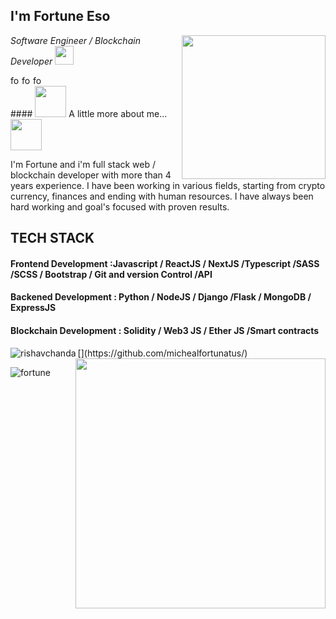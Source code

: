 ## <h2> I'm Fortune Eso </h2>
<img align='right' src="https://media.giphy.com/media/M9gbBd9nbDrOTu1Mqx/giphy.gif" width="230">
<p><em>Software Engineer / Blockchain Developer <img src="https://media.giphy.com/media/WUlplcMpOCEmTGBtBW/giphy.gif" width="30"> 
</em></p>




<a href="https://www.linkedin.com/in/fortune-eso-636b6018a/">
  <img align="left" alt="fortune's Linkdein" width="15px" src="https://cdn.jsdelivr.net/npm/simple-icons@v3/icons/linkedin.svg" />
</a>
<a href="https://github.com/michealfortunatus">
  <img align="left" alt="fortune's Github" width="15px" src="https://cdn.jsdelivr.net/npm/simple-icons@v3/icons/github.svg" />
</a>

<a href="https://www.twitter.com/DevvFortune">
  <img align="left" alt="fortune's twitter" width="15px" src="https://cdn.jsdelivr.net/npm/simple-icons@3.1.0/icons/twitter.svg" />
</a>

<br />
#### <img src="https://media.giphy.com/media/VgCDAzcKvsR6OM0uWg/giphy.gif" width="50"> A little more about me...  
<img src="https://media.giphy.com/media/12oufCB0MyZ1Go/giphy.gif" width="50"></h2>



I'm Fortune and i'm full stack web / blockchain developer with more than 4 years experience.
I have been working in various fields, starting from crypto currency, finances and ending with human resources.
I have always been hard working and goal's focused with proven results.

## TECH STACK
#### Frontend Development :Javascript / ReactJS / NextJS /Typescript /SASS /SCSS / Bootstrap / Git and version Control /API
#### Backened Development : Python / NodeJS / Django /Flask / MongoDB / ExpressJS
#### Blockchain Development : Solidity / Web3 JS / Ether JS /Smart contracts

<p><img align="left" src="https://github-readme-stats.vercel.app/api/top-langs?username=michealfortunatus_icons=true&locale=en&layout=compact&theme=" alt="rishavchanda" /></p>
[<img align="right" width="400" src="https://github-readme-stats.vercel.app/api?username=michealfortunatus&show_icons=true"/>](https://github.com/michealfortunatus/)

<p><img align="center" src="https://github-readme-streak-stats.herokuapp.com/?user=michealfortunatus&&theme=" alt="fortune" /></p>





